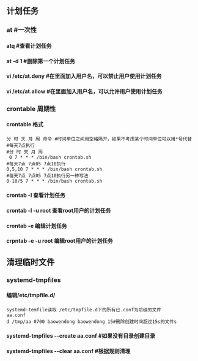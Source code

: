 ## 计划任务
### at #一次性
#### atq #查看计划任务
#### at -d 1 #删除第一个计划任务
#### vi /etc/at.deny #在里面加入用户名，可以禁止用户使用计划任务
#### vi /etc/at.allow #在里面加入用户名，可以允许用户使用计划任务

### crontable 周期性
#### crontable 格式
    分 时 天 月 周 命令 #时间单位之间用空格隔开，如果不考虑某个时间单位可以用*号代替
    #每天7点执行
    #分 时 天 月 周
     0 7 * * * /bin/bash crontab.sh
    #每天7点 7点05 7点10执行
    0,5,10 7 * * * /bin/bash crontab.sh
    #每天7点 7点05 7点10执行另一种写法
    0-10/5 7 * * * /bin/bash crontab.sh

#### crontab -l 查看计划任务
#### crontab -l -u root 查看root用户的计划任务
#### crontab -e 编辑计划任务
#### crpntab -e -u root 编辑root用户的计划任务

## 清理临时文件
### systemd-tmpfiles

#### 编辑/etc/tmpfile.d/
    systemd-temfile读取 /etc/tmpfile.d下的所有已.conf为后缀的文件
    aa.conf
    d /tmp/aa 0700 baowendong baowendong 15#删除创建时间超过15s的文件s

#### systemd-tmpfiles --create aa.conf #如果没有目录创建目录
#### systemd-tmpfiles --clear aa.conf #根据规则清理
